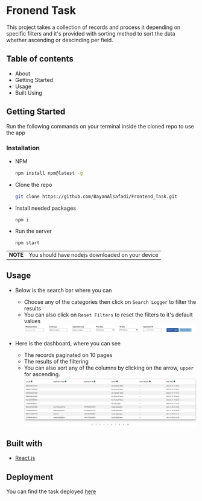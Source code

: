# Fronend Task

This project takes a collection of records and process it depending on specific filters and it's provided with sorting method to sort the data whether ascending or descinding per field.

## Table of contents

- About
- Getting Started
- Usage
- Built Using

## Getting Started

Run the following commands on your terminal inside the cloned repo to use the app

### Installation

- NPM
  ```sh
  npm install npm@latest -g
  ```
- Clone the repo
  ```sh
  git clone https://github.com/BayanAlsafadi/Frontend_Task.git
  ```
- Install needed packages
  ```
  npm i
  ```
- Run the server
  ```
  npm start
  ```

|          |                                                  |
| -------- | ------------------------------------------------ |
| **NOTE** | You should have nodejs downloaded on your device |

## Usage

- Below is the search bar where you can 
  - Choose any of the categories then click on `Search Logger` to filter the results
  - You can also click on `Reset Filters` to reset the filters to it's default values
  ![search bar](./assets/search_bar.png)

- Here is the dashboard, where you can see
  - The records paginated on 10 pages
  - The results of the filtering
  - You can also sort any of the columns by clicking on the arrow, `upper` for ascending.
  ![dashboard](./assets/dashboard_pagination.png)

## Built with

- [React.js](https://reactjs.org/)

## Deployment
You can find the task deployed [here](https://golden-gingersnap-89b1c1.netlify.app/)
